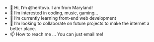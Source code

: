 - 👋 Hi, I’m @heritovo. I am from Maryland!
- 👀 I’m interested in coding, music, gaming...
- 🌱 I’m currently learning front-end web development
- 💞️ I’m looking to collaborate on future projects to make the internet a better place.
- 📫 How to reach me ... You can just email me!

<!---
heritovo/heritovo is a ✨ special ✨ repository because its `README.md` (this file) appears on your GitHub profile.
You can click the Preview link to take a look at your changes.
--->
